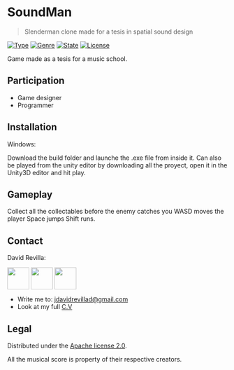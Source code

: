 # SoundMan
> Slenderman clone made for a tesis in spatial sound design

[![Type](https://img.shields.io/badge/Type-Videogame-945C1D.svg)](https://github.com/ZLTM/Taki)
[![Genre](https://img.shields.io/badge/Genre-Concept-DDA76A.svg)](https://packagist.org/packages/phpunit/phpunit)
[![State](https://img.shields.io/badge/State-Done-2C834F.svg)](https://packagist.org/packages/phpunit/phpunit)
[![License](https://img.shields.io/badge/License-Apache%202--0-343E7D.svg)](https://packagist.org/packages/phpunit/phpunit)


Game made as a tesis for a music school.

## Participation

* Game designer
* Programmer

## Installation

Windows:

Download the build folder and launche the .exe file from inside it.
Can also be played from the unity editor by downloading all the proyect, open it in the Unity3D editor and hit play.

## Gameplay

Collect all the collectables before the enemy catches you
WASD moves the player
Space jumps
Shift runs.

## Contact

David Revilla:

<a href="https://twitter.com/ZLTM_david" target="_blank">
  <img width="50" height="50" border="0" align="center"  src="twitter-logo.jpg"></a>
<a href="https://www.linkedin.com/in/zolutr/" target="_blank">
  <img width="50" height="50" border="0" align="center"  src="linkedin-logo.png"></a>
  <a href="https://codepen.io/zltm/pen/gXbZbJ" target="_blank">
  <img width="50" height="50" border="0" align="center"  src="codepen-logo.png"></a>

* Write me to: jdavidrevillad@gmail.com
* Look at my full [C.V](https://drive.google.com/drive/folders/0B9XODKe51qg8aFFXRE9aNE15QWc?usp=sharing)


## Legal

Distributed under the [Apache license 2.0](https://choosealicense.com/licenses/apache-2.0/). 

All the musical score is property of their respective creators.
